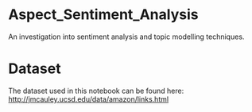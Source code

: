 # Aspect_Sentiment_Analysis
An investigation into sentiment analysis and topic modelling techniques.

# Dataset
The dataset used in this notebook can be found here: http://jmcauley.ucsd.edu/data/amazon/links.html
